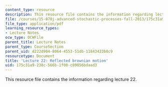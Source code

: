 ```yaml
---
content_type: resource
description: This resource file contains the information regarding lecture 22.
file: /courses/15-070j-advanced-stochastic-processes-fall-2013/175c31a9238c566b1f00c89056bdaad3_MIT15_070JF13_Lec22.pdf
file_type: application/pdf
learning_resource_types:
- Lecture Notes
ocw_type: OCWFile
parent_title: Lecture Notes
parent_type: CourseSection
parent_uid: d222d904-8064-4553-51db-11843423b8c9
resourcetype: Document
title: 'Lecture 22: Reflected brownian motion'
uid: 175c31a9-238c-566b-1f00-c89056bdaad3
---
```

This resource file contains the information regarding lecture 22.

